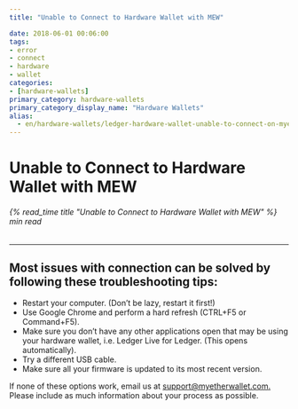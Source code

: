 ```yaml
---
title: "Unable to Connect to Hardware Wallet with MEW"

date: 2018-06-01 00:06:00
tags:
- error
- connect
- hardware
- wallet
categories:
- [hardware-wallets]
primary_category: hardware-wallets
primary_category_display_name: "Hardware Wallets"
alias:
  - en/hardware-wallets/ledger-hardware-wallet-unable-to-connect-on-myetherwallet.html
---
```


# **Unable to Connect to Hardware Wallet with MEW**

###### {% read_time title "Unable to Connect to Hardware Wallet with MEW" %} min read

* * *

## **Most issues with connection can be solved by following these troubleshooting tips:**

-   Restart your computer. (Don’t be lazy, restart it first!)
-   Use Google Chrome and perform a hard refresh (CTRL+F5 or Command+F5).
-   Make sure you don’t have any other applications open that may be using your hardware wallet, i.e. Ledger Live for Ledger. (This opens automatically).
-   Try a different USB cable.
-   Make sure all your firmware is updated to its most recent version. 

If none of these options work, email us at [support@myetherwallet.com.](mailto:support@myetherwallet.com.) Please include as much information about your process as possible.
